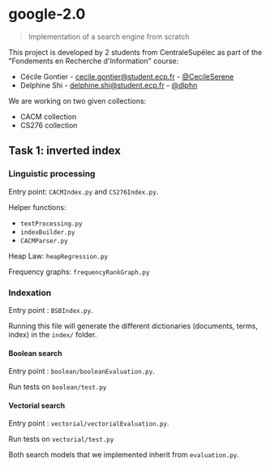 # google-2.0

> Implementation of a search engine from scratch

This project is developed by 2 students from CentraleSupélec as part of the "Fondements en Recherche d'Information" course:
- Cécile Gontier - [cecile.gontier@student.ecp.fr](mailto:cecile.gontier@student.ecp.fr) - [@CecileSerene](https://github.com/CecileSerene)
- Delphine Shi - [delphine.shi@student.ecp.fr](mailto:delphine.shi@student.ecp.fr) - [@dlphn](https://github.com/dlphn)

We are working on two given collections:

- CACM collection
- CS276 collection

## Task 1: inverted index

### Linguistic processing

Entry point: `CACMIndex.py` and `CS276Index.py`.

Helper functions:

- `textProcessing.py`
- `indexBuilder.py`
- `CACMParser.py`

Heap Law: `heapRegression.py`

Frequency graphs: `frequencyRankGraph.py`


### Indexation

Entry point : `BSBIndex.py`.

Running this file will generate the different dictionaries (documents, terms, index) in the `index/` folder.

#### Boolean search

Entry point : `boolean/booleanEvaluation.py`.

Run tests on `boolean/test.py`

#### Vectorial search

Entry point : `vectorial/vectorialEvaluation.py`.

Run tests on `vectorial/test.py`

Both search models that we implemented inherit from `evaluation.py`.

